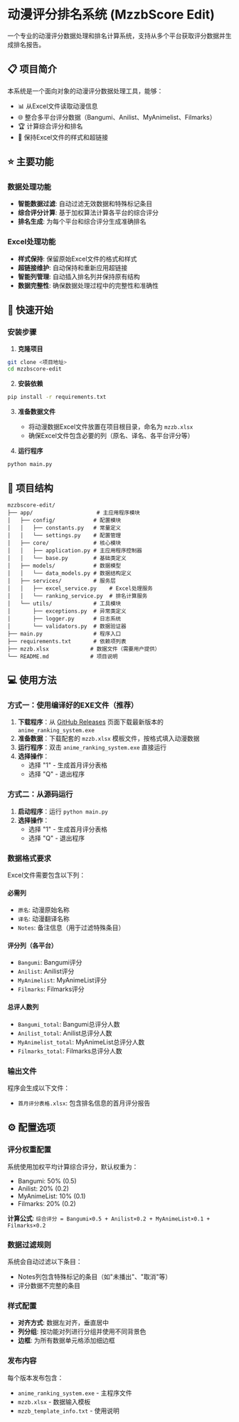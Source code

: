 # 动漫评分排名系统 (MzzbScore Edit)

一个专业的动漫评分数据处理和排名计算系统，支持从多个平台获取评分数据并生成排名报告。

## 📋 项目简介

本系统是一个面向对象的动漫评分数据处理工具，能够：

- 📊 从Excel文件读取动漫信息
- 🌐 整合多平台评分数据（Bangumi、Anilist、MyAnimelist、Filmarks）
- 🏆 计算综合评分和排名
- 🎨 保持Excel文件的样式和超链接

## ⭐ 主要功能

### 数据处理功能
- **智能数据过滤**: 自动过滤无效数据和特殊标记条目
- **综合评分计算**: 基于加权算法计算各平台的综合评分
- **排名生成**: 为每个平台和综合评分生成准确排名

### Excel处理功能
- **样式保持**: 保留原始Excel文件的格式和样式
- **超链接维护**: 自动保持和重新应用超链接
- **智能列管理**: 自动插入排名列并保持原有结构
- **数据完整性**: 确保数据处理过程中的完整性和准确性

## 🚀 快速开始

### 安装步骤

1. **克隆项目**
```bash
git clone <项目地址>
cd mzzbscore-edit
```

2. **安装依赖**
```bash
pip install -r requirements.txt
```

3. **准备数据文件**
   - 将动漫数据Excel文件放置在项目根目录，命名为 `mzzb.xlsx`
   - 确保Excel文件包含必要的列（原名、译名、各平台评分等）

4. **运行程序**
```bash
python main.py
```

## 📁 项目结构

```
mzzbscore-edit/
├── app/                    # 主应用程序模块
│   ├── config/            # 配置模块
│   │   ├── constants.py   # 常量定义
│   │   └── settings.py    # 配置管理
│   ├── core/              # 核心模块
│   │   ├── application.py # 主应用程序控制器
│   │   └── base.py        # 基础类定义
│   ├── models/            # 数据模型
│   │   └── data_models.py # 数据结构定义
│   ├── services/          # 服务层
│   │   ├── excel_service.py    # Excel处理服务
│   │   └── ranking_service.py  # 排名计算服务
│   └── utils/             # 工具模块
│       ├── exceptions.py  # 异常类定义
│       ├── logger.py      # 日志系统
│       └── validators.py  # 数据验证器
├── main.py                # 程序入口
├── requirements.txt       # 依赖项列表
├── mzzb.xlsx             # 数据文件（需要用户提供）
└── README.md             # 项目说明
```

## 💻 使用方法

### 方式一：使用编译好的EXE文件（推荐）

1. **下载程序**：从 [GitHub Releases](https://github.com/your-repo/releases) 页面下载最新版本的 `anime_ranking_system.exe`
2. **准备数据**：下载配套的 `mzzb.xlsx` 模板文件，按格式填入动漫数据
3. **运行程序**：双击 `anime_ranking_system.exe` 直接运行
4. **选择操作**：
   - 选择 "1" - 生成首月评分表格
   - 选择 "Q" - 退出程序

### 方式二：从源码运行

1. **启动程序**：运行 `python main.py`
2. **选择操作**：
   - 选择 "1" - 生成首月评分表格
   - 选择 "Q" - 退出程序

### 数据格式要求

Excel文件需要包含以下列：

#### 必需列
- `原名`: 动漫原始名称
- `译名`: 动漫翻译名称
- `Notes`: 备注信息（用于过滤特殊条目）

#### 评分列（各平台）
- `Bangumi`: Bangumi评分
- `Anilist`: Anilist评分
- `MyAnimelist`: MyAnimeList评分
- `Filmarks`: Filmarks评分

#### 总评人数列
- `Bangumi_total`: Bangumi总评分人数
- `Anilist_total`: Anilist总评分人数
- `MyAnimelist_total`: MyAnimeList总评分人数
- `Filmarks_total`: Filmarks总评分人数

### 输出文件

程序会生成以下文件：
- `首月评分表格.xlsx`: 包含排名信息的首月评分报告

## ⚙️ 配置选项

### 评分权重配置

系统使用加权平均计算综合评分，默认权重为：
- Bangumi: 50% (0.5)
- Anilist: 20% (0.2)
- MyAnimeList: 10% (0.1)
- Filmarks: 20% (0.2)

**计算公式**: `综合评分 = Bangumi×0.5 + Anilist×0.2 + MyAnimeList×0.1 + Filmarks×0.2`

### 数据过滤规则

系统会自动过滤以下条目：
- Notes列包含特殊标记的条目（如"未播出"、"取消"等）
- 评分数据不完整的条目

### 样式配置

- **对齐方式**: 数据左对齐，垂直居中
- **列分组**: 按功能对列进行分组并使用不同背景色
- **边框**: 为所有数据单元格添加细边框



### 发布内容
每个版本发布包含：
- `anime_ranking_system.exe` - 主程序文件
- `mzzb.xlsx` - 数据输入模板
- `mzzb_template_info.txt` - 使用说明

